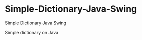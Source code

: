 Simple-Dictionary-Java-Swing
============================

Simple Dictionary Java Swing

Simple dictionary on Java
